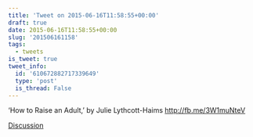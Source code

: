 ```yaml
---
title: 'Tweet on 2015-06-16T11:58:55+00:00'
draft: true
date: 2015-06-16T11:58:55+00:00
slug: '201506161158'
tags:
  - tweets
is_tweet: true
tweet_info:
  id: '610672882717339649'
  type: 'post'
  is_thread: False
---
```




‘How to Raise an Adult,’ by Julie Lythcott-Haims <http://fb.me/3W1muNteV>

[Discussion](https://x.com/sytelus/status/610672882717339649)
